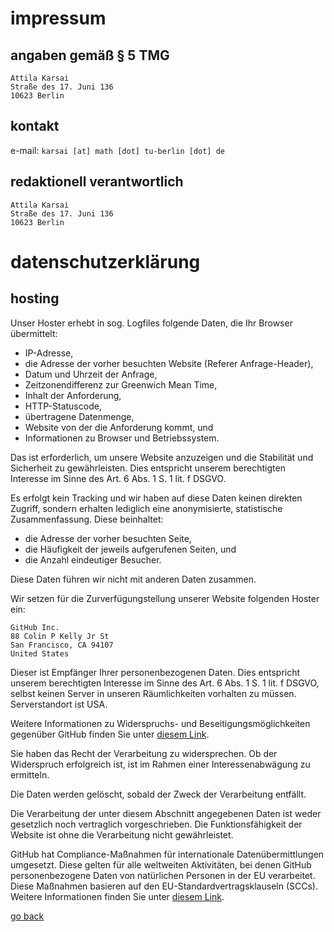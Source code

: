 # impressum

## angaben gemäß § 5 TMG

```
Attila Karsai 
Straße des 17. Juni 136
10623 Berlin
```

## kontakt

e-mail: `karsai [at] math [dot] tu-berlin [dot] de`

## redaktionell verantwortlich

```
Attila Karsai 
Straße des 17. Juni 136
10623 Berlin
```

# datenschutzerklärung

## hosting
Unser Hoster erhebt in sog. Logfiles folgende Daten, die Ihr Browser übermittelt:

- IP-Adresse,
- die Adresse der vorher besuchten Website (Referer Anfrage-Header),
- Datum und Uhrzeit der Anfrage,
- Zeitzonendifferenz zur Greenwich Mean Time,
- Inhalt der Anforderung,
- HTTP-Statuscode,
- übertragene Datenmenge,
- Website von der die Anforderung kommt, und 
- Informationen zu Browser und Betriebssystem.

Das ist erforderlich, um unsere Website anzuzeigen und die Stabilität und Sicherheit zu gewährleisten. 
Dies entspricht unserem berechtigten Interesse im Sinne des Art. 6 Abs. 1 S. 1 lit. f DSGVO.

Es erfolgt kein Tracking und wir haben auf diese Daten keinen direkten Zugriff, sondern erhalten lediglich eine anonymisierte, statistische Zusammenfassung. 
Diese beinhaltet:

- die Adresse der vorher besuchten Seite, 
- die Häufigkeit der jeweils aufgerufenen Seiten, und
- die Anzahl eindeutiger Besucher. 

Diese Daten führen wir nicht mit anderen Daten zusammen.

Wir setzen für die Zurverfügungstellung unserer Website folgenden Hoster ein:

```
GitHub Inc.
88 Colin P Kelly Jr St
San Francisco, CA 94107
United States
```

Dieser ist Empfänger Ihrer personenbezogenen Daten. 
Dies entspricht unserem berechtigten Interesse im Sinne des Art. 6 Abs. 1 S. 1 lit. f DSGVO, selbst keinen Server in unseren Räumlichkeiten vorhalten zu müssen. 
Serverstandort ist USA.

Weitere Informationen zu Widerspruchs- und Beseitigungsmöglichkeiten gegenüber GitHub finden Sie unter [diesem Link](https://docs.github.com/en/free-pro-team@latest/github/site-policy/github-privacy-statement#github-pages).

Sie haben das Recht der Verarbeitung zu widersprechen. 
Ob der Widerspruch erfolgreich ist, ist im Rahmen einer Interessenabwägung zu ermitteln.

Die Daten werden gelöscht, sobald der Zweck der Verarbeitung entfällt.

Die Verarbeitung der unter diesem Abschnitt angegebenen Daten ist weder gesetzlich noch vertraglich vorgeschrieben. 
Die Funktionsfähigkeit der Website ist ohne die Verarbeitung nicht gewährleistet.

GitHub hat Compliance-Maßnahmen für internationale Datenübermittlungen umgesetzt. 
Diese gelten für alle weltweiten Aktivitäten, bei denen GitHub personenbezogene Daten von natürlichen Personen in der EU verarbeitet. Diese Maßnahmen basieren auf den EU-Standardvertragsklauseln (SCCs). 
Weitere Informationen finden Sie unter [diesem Link](https://docs.github.com/en/free-pro-team@latest/github/site-policy/github-data-protection-addendum#attachment-1–the-standard-contractual-clauses-processors).







[go back](../)
